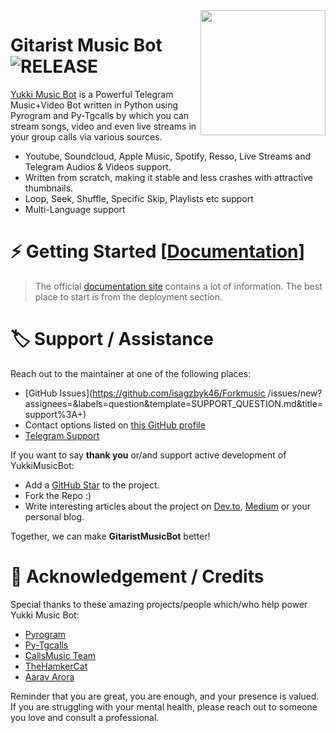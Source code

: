 <img src="https://telegra.ph/file/c0e014ff34f34d1056627.png" align="right" width="200" height="200"/>

# Gitarist Music Bot <img src="https://img.shields.io/github/v/release/TeamYukki/YukkiMusicBot?color=black&logo=github&logoColor=black&style=social" alt="RELEASE">

[Yukki Music Bot](https://github.com/isagzbyk46/Forkmusic ) is a Powerful Telegram Music+Video Bot written in Python using Pyrogram and Py-Tgcalls by which you can stream songs, video and even live streams in your group calls via various sources.

* Youtube, Soundcloud, Apple Music, Spotify, Resso, Live Streams and Telegram Audios & Videos support.
* Written from scratch, making it stable and less crashes with attractive thumbnails.
* Loop, Seek, Shuffle, Specific Skip, Playlists etc support
* Multi-Language support


# ⚡️ Getting Started [[Documentation](https://notreallyshikhar.gitbook.io/yukkimusicbot/)]

> The official [documentation site](https://notreallyshikhar.gitbook.io/yukkimusicbot/) contains a lot of information. The best place to start is from the deployment section.

# 🏷 Support / Assistance

Reach out to the maintainer at one of the following places:

- [GitHub Issues](https://github.com/isagzbyk46/Forkmusic /issues/new?assignees=&labels=question&template=SUPPORT_QUESTION.md&title=support%3A+)
- Contact options listed on [this GitHub profile](https://github.com/isagzbyk46)
- [Telegram Support](https://t.me/gitaristmusic12)

If you want to say **thank you** or/and support active development of YukkiMusicBot:

- Add a [GitHub Star](https://github.com/isagzbyk46/Forkmusic ) to the project.
- Fork the Repo :)
- Write interesting articles about the project on [Dev.to](https://dev.to/), [Medium](https://medium.com/) or your personal blog.

Together, we can make **GitaristMusicBot** better!
# 📑 Acknowledgement / Credits

Special thanks to these amazing projects/people which/who help power Yukki Music Bot:

- [Pyrogram](https://github.com/pyrogram/pyrogram)
- [Py-Tgcalls](https://github.com/pytgcalls/pytgcalls)
- [CallsMusic Team](https://github.com/Callsmusic)
- [TheHamkerCat](https://github.com/TheHamkerCat)
- [Aarav Arora](https://github.com/axrav)


Reminder that you are great, you are enough, and your presence is valued. If you are struggling with your mental health, please reach out to someone you love and consult a professional.
